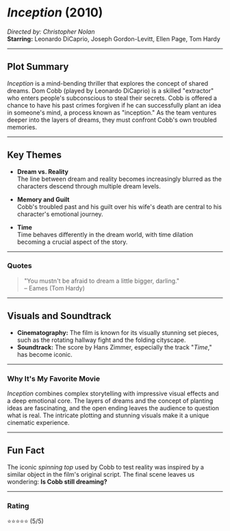 # *Inception* (2010)  
*Directed by: Christopher Nolan*  
**Starring:** Leonardo DiCaprio, Joseph Gordon-Levitt, Ellen Page, Tom Hardy

---

## **Plot Summary**  
*Inception* is a mind-bending thriller that explores the concept of shared dreams. Dom Cobb (played by Leonardo DiCaprio) is a skilled "extractor" who enters people's subconscious to steal their secrets. Cobb is offered a chance to have his past crimes forgiven if he can successfully plant an idea in someone's mind, a process known as "inception." As the team ventures deeper into the layers of dreams, they must confront Cobb's own troubled memories.

---

## **Key Themes**
- **Dream vs. Reality**  
  The line between dream and reality becomes increasingly blurred as the characters descend through multiple dream levels.

- **Memory and Guilt**  
  Cobb's troubled past and his guilt over his wife's death are central to his character's emotional journey.

- **Time**  
  Time behaves differently in the dream world, with time dilation becoming a crucial aspect of the story.

---

### **Quotes**

> "You mustn't be afraid to dream a little bigger, darling."  
> – Eames (Tom Hardy)

---

## **Visuals and Soundtrack**
- **Cinematography:** The film is known for its visually stunning set pieces, such as the rotating hallway fight and the folding cityscape.
- **Soundtrack:** The score by Hans Zimmer, especially the track "*Time*," has become iconic.

---

### **Why It's My Favorite Movie**  
*Inception* combines complex storytelling with impressive visual effects and a deep emotional core. The layers of dreams and the concept of planting ideas are fascinating, and the open ending leaves the audience to question what is real. The intricate plotting and stunning visuals make it a unique cinematic experience.

---

## **Fun Fact**  
The iconic *spinning top* used by Cobb to test reality was inspired by a similar object in the film's original script. The final scene leaves us wondering: **Is Cobb still dreaming?**

--- 

### **Rating**  
⭐⭐⭐⭐⭐ (5/5)


